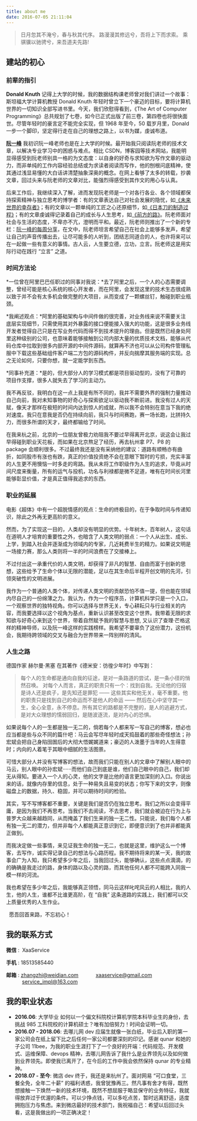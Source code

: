 ```yaml
---
title: about me
date: 2016-07-05 21:11:04
---
```


> 日月忽其不淹兮，春与秋其代序。
路漫漫其修远兮，吾将上下而求索。
乘骐骥以驰骋兮，来吾道夫先路!

## **建站的初心**

### **前辈的指引**
**Donald Knuth**
记得上大学的时候，我的数据结构课老师曾对我们讲过一个故事：斯坦福大学计算机教授 Donald Knuth 年轻时曾立下一个豪迈的目标，要将计算机世界的一切知识全部写进书里。今天，我们欣慰得看到，《The Art of Computer Programming》总共规划了七卷，如今已正式出版了前三卷，第四卷也将很快面世。尽管年轻时的豪言定不能完全实现，但 1968 年至今，50 载岁月里，Donald 一步一个脚印，坚定得行走在自己的理想之路上，以书为媒，虔诚布道。

**[阮一峰](http://www.ruanyifeng.com/home.html)**
我初识阮一峰老师也是在上大学的时候。最开始我只阅读阮老师的技术文章，以解决专业学习中的困惑与难点。相比 CSDN，博客园等技术网站，我能明显得感受到阮老师别具一格的为文态度：以自身的好奇与求知欲为写作文章的驱动力，而非单纯的工作内容经验总结或为求读者阅读而写作，他的刨根问底精神，使其通过浅显易懂的大白话讲清楚抽象深奥的概念。在网上看够了太多的转载，抄袭文章，回过头来与阮老师的文章对比，能强烈得感受到其作文的用心与认真。

后来工作后，我继续深入了解，进而发现阮老师是一个对各行各业、各个领域都保持探索精神与独立思考的博学者：有的文章表达自己对社会发展的隐忧，如[《未来世界的幸存者》](http://www.ruanyifeng.com/survivor/)；有的文章以一颗单纯的工匠之心还原细节，如[《日本刀的制造过程》](http://www.ruanyifeng.com/blog/2011/07/making_of_a_katana.html)；有的文章虔诚得记录着自己的成长与人生思考，如[《前方的路》](http://www.ruanyifeng.com/road/)。阮老师面对社会与生活的态度，不卑亦不亢，澄明而平和。最近，阮老师则推出了一个新的专栏：[阮一峰的每周分享](https://yuque.com/ruanyf/share)，在文中，阮老师坦言希望自己在社会上能够多发声，希望让自己的声音传播出去，让尽可能多的人听到，团结志同道合的人，也许将来可以在一起做一些有意义的事情。古人云，人生要立德，立功，立言。阮老师这是用实际行动在践行 “立言” 之道。

### **时间方法论**
*一位曾在阿里巴巴任职过的同事对我说：*去了阿里之后，一个人的心态需要调整，曾经可能是核心系统的核心开发者，而在阿里，会发现这里的技术生态很成熟以致于并不会有太多机会做完整的大项目，从而变成了一颗螺丝钉，触碰到职业瓶颈。

*我阐述观点：*阿里的基础架构与中间件做的很完善，对业务线来说不需要关注底层实现细节，只需使用其对外暴露的接口便能接入强大的功能，这是很多业务线开发者觉得自己只是在写业务代码而得不到技术提升的理由。但是既然已经身处阿里这种级别的公司，也意味着能够接触到公司内部大量的优质技术文档，能够从代码仓库中拉取到很多内部开源的中间件源码，就算再不济也可以从公司构件管理私服中下载这些基础组件客户端二方包的源码构件，并反向揣摩其服务端的实现。总之无论如何，只要你想，就一定能学到东西。

*同事补充道：*是的，但大部分人的学习模式都是项目驱动型的，没有了可靠的项目作支撑，很多人就失去了学习的主动力。

我不再反驳，我明白在这一点上我是有所不同的，我并不需要外界的强制力量推动自己向前，我对未知事物的好奇心与探索欲足以驱动我不断前进。我没有过人的天赋，像天才那样在极短的时间内达到惊人的成就，所以我不会特别在意当下我的绝对速度。我只在意我是否仍在持续向前，我只与时间赛跑，赛一场长跑，比拼持久力，而很多所谓的天才，最终都输给了时间。

在我来杭之前，北京的一位朋友曾极力劝阻我不要过早得离开北京，说这会让我过早得碰到职业天花板，而如果在北京熬足了经历，再去杭州拿 P7、P8 的 package 会顺利很多。不过最终我还是没有采纳他的建议：道路有顺畅亦有曲折，如同股市有涨也有跌，真正的价值投资绝不会在意眼下暂时的亏损，充实丰富的人生更不用懊恼一时多走的弯路。我从未将工作职级作为人生的追求，毕竟从时间尺度来衡量，所有的运气与投机，功名与利禄都是微不足道，唯有在时间长河里能够彰显价值，才是真正值得我追求的东西。

### **职业的延展**
电影《超体》中有一个超脱情感的观点：生命的终极目的，在于争取时间与传递知识，除此之外再无更高阶的意义。

然而，为了实现这一目的，人类却没有明显的优势。十年树木，百年树人，这句话在道明人才培育的重要性之外，也暗含了人类文明的弱点：一个人从出生、成长、上学，到踏入社会并逐渐成为领域内的专家，几近耗费半生的精力。如果说文明是一场接力赛，那么人类则将一半的时间浪费在了交接棒上。

不过付出这一承重代价的人类文明，却获得了非凡的智慧、自由而富于创新的思想，这些给予了生命个体以无限的潜能，足以在其生命后半程开创文明的先河，引领突破性的文明进展。

我作为一个普通的人类个体，对传递人类文明的贡献恐怕不值一提，但也能在领域内尽自己的一份绵薄之力。我认为，作为一个程序员，计算机科学只是一个入口，一个观察世界的独特视角。你可以选择与世界无关，专心耕耘只与行业相关的内容，而我要选择以这个视角为基点，重新认识甚至改变这个世界。我带着无限的求知欲与好奇心来到这个世界，带着自然赋予我的智慧与思想, 又认识了查理·芒格这样的精神导师，以及阮一峰这样的实践榜样。我希望不要辜负了这份潜力，这份机会，我期待跨领域的交叉与融合为世界带来一阵别样的清风。

### **人生之路**
德国作家 赫尔曼·黑塞 在其著作《德米安：彷徨少年时》中写到：

> 每个人的生命都是通向自我的征途，是对一条路道的尝试，是一条小径的悄然召唤。
对每个人而言，真正的职责只有一个：找到自我。无论他的归宿是诗人还是疯子，是先知还是罪犯 —— 这些其实和他无关，毫不重要。他的职责只是找到自己的命运而不是他人的命运 —— 然后在心中坚守其一生，全心全意，永不停息。所有其它的路都是不完整的，是人的逃避方式，是对大众理想的懦弱回归，是随波逐流，是对内心的恐惧。

如果说每个人的一生都是独一无二的，倘若每个人都来写一写自己的博客，想必也应当都是些与众不同的篇什吧：马云会写尽年轻时成天捣鼓着的那些奇怪想法；孙宏斌会把自己身陷囹圄后的大彻大悟娓娓道来；豪迈的人泼墨于当年的人生得意时；内向的人着笔于其眼中细腻的生活图景。

可惜大部分人并没有写博客的想法，故而我们只能在别人的文章中了解别人眼中的马云，别人眼中的孙宏斌······而他们自己到底是谁，他们自己眼中的自己，我们却无从得知。要进入一个人的心灵，他的文字是比他的语言更加深刻的入口。你说出来的话，就像内存里的信息，处于一种易失且易变的状态；你写下来的文字，则像磁盘上的数据，持久、稳固，并可以期待时间的检验。

其实，写不写博客都不重要，关键是我们是否仍在独立思考。我们之所以会变得平庸，是因为我们不再思考。当我们不去阅读，不去思考，我们就会被迫在行为上与普罗大众越来越趋同，从而掩盖了我们生来的独一无二性。只能说，我们每个人都有独一无二的潜力，但并非每个人都能真正意识到它，即便意识到了也并非都能真正做到。

而我决定做一些事情，来见证我生命的独一无二，也就是这里，维护这么一个博客，去写作，诚实得记录自己的想法与心路历程。我不期待将来的某一天，我的故事会广为人知，我只希望多少年之后，当我回过头，能够确认，这些点点滴滴，的的确确是我走过的路，身体的路以及心灵的路，而其他任何人都不可能跨入同我一模一样的河流。

我也希望在多少年之后，我能够真正领悟，同马云这样叱咤风云的人相比，我的人生，他的人生，谁都不比谁更高阶，在 “自我” 这条道路的实践上，我们都可以交上质量优秀的人生作业。

&nbsp;
愿吾回首来路，不忘初心！

## **我的联系方式**

**微信** : &nbsp;XaaService

**手机** : 18513585440

**邮箱** : zhangzhi@weidian.com
&nbsp;&nbsp;&nbsp;&nbsp;&nbsp;&nbsp;&nbsp;&nbsp;&nbsp;&nbsp;&nbsp;xaaservice@gmail.com
&nbsp;&nbsp;&nbsp;&nbsp;&nbsp;&nbsp;&nbsp;&nbsp;&nbsp;&nbsp;&nbsp;service_impl@163.com

## **我的职业状态**

* **2016.06**: 大学毕业
如何以一个偏文科院校计算机学院本科毕业生的身份，去挑战 985 工科院校的计算机硕士？唯有加倍努力！时间会证明一切。
* **2016.07 - 2018.06**: 去哪儿网 dev
应届生就像一张白纸，毕业后入职的第一家公司会在纸上留下比之后任何一家公司都要深刻的印记。感谢 qunar 和她的子公司 11bee，为我的职业生涯打下了一个良好的开端：代码规范、开发模式、运维保障、devops 精神，去哪儿网告诉了我什么是业界领先以及如何做到业界领先。即使我已离开了，在今后的工作中我会依然保持 qunar 的专业精神。
* **2018.07 - 至今**: 微店 dev
终于，我还是来杭州了。面对网易 “可口食堂，三餐全免，全年二十薪” 的福利诱惑，我曾犹豫再三。然凡事有舍才有得，既然想接触一下焕然一新的技术环境，既然不想屈服于略显保守的业务特征，我就得放弃过于优渥的条件。可以少挣点钱，可以多吃点苦，暂时远离舒适，适度拥抱压力与焦虑。来到微店最好的技术部门，我祝福自己：希望以后回过头看，这是我做出的一项正确决定！

